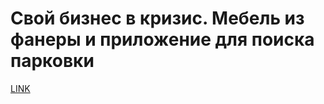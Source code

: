 # Свой бизнес в кризис. Мебель из фанеры и приложение для поиска парковки



[LINK](https://varlamov.ru/1394567.html)